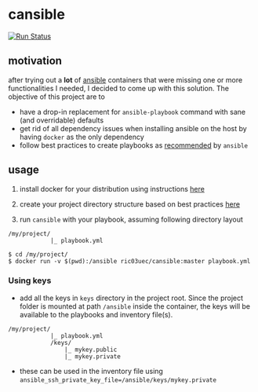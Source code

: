# cansible

[![Run Status](https://api.shippable.com/projects/5afd82bed9a4de0700aa0e34/badge?branch=master)](https://app.shippable.com/github/ric03uec/cansible)

## motivation
after trying out a **lot** of [ansible](https://github.com/ansible/ansible)
containers that were missing one or more functionalities I needed, I decided to
come up with this solution. The objective of this project are to
- have a drop-in replacement for `ansible-playbook` command with sane (and overridable) defaults
- get rid of all dependency issues when installing ansible on the host by
  having `docker` as the only dependency
- follow best practices to create playbooks as [recommended](http://docs.ansible.com/ansible/latest/user_guide/playbooks_best_practices.html) by `ansible`

## usage

1. install docker for your distribution using instructions [here](https://docs.docker.com/install/)

2. create your project directory structure based on best practices [here](http://docs.ansible.com/ansible/latest/user_guide/playbooks_best_practices.html#directory-layout)

3. run `cansible` with your playbook, assuming following directory layout
```
/my/project/
            |_ playbook.yml
```

```
$ cd /my/project/
$ docker run -v $(pwd):/ansible ric03uec/cansible:master playbook.yml
```

### Using keys

- add all the keys in `keys` directory in the project root. Since the project
  folder is mounted at path `/ansible` inside the container, the keys will be
  available to the playbooks and inventory file(s).


```
/my/project/
            |_ playbook.yml
            /keys/
                |_ mykey.public
                |_ mykey.private
```

- these can be used in the inventory file using `ansible_ssh_private_key_file=/ansible/keys/mykey.private`
